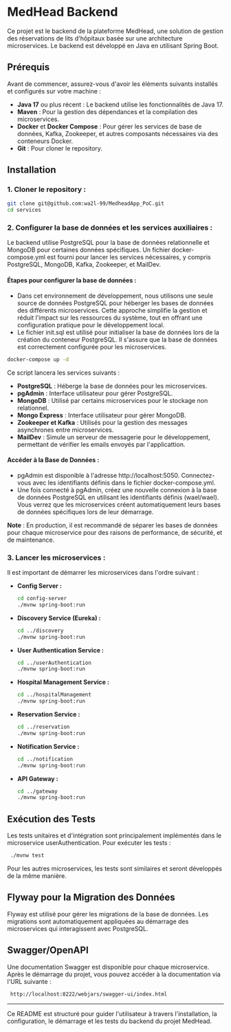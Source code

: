 # MedHead Backend

Ce projet est le backend de la plateforme MedHead, une solution de gestion des réservations de lits d'hôpitaux basée sur une architecture microservices. 
Le backend est développé en Java en utilisant Spring Boot.

## Prérequis

Avant de commencer, assurez-vous d'avoir les éléments suivants installés et configurés sur votre machine :

- **Java 17** ou plus récent : Le backend utilise les fonctionnalités de Java 17.
- **Maven** : Pour la gestion des dépendances et la compilation des microservices.
- **Docker** et **Docker Compose** : Pour gérer les services de base de données, Kafka, Zookeeper, et autres composants nécessaires via des conteneurs Docker.
- **Git** : Pour cloner le repository.

## Installation

### 1. **Cloner le repository :**

   ```bash
   git clone git@github.com:wa2l-99/MedheadApp_PoC.git
   cd services
   ```

### 2. **Configurer la base de données et les services auxiliaires :**

Le backend utilise PostgreSQL pour la base de données relationnelle et MongoDB pour certaines données spécifiques.
Un fichier docker-compose.yml est fourni pour lancer les services nécessaires, y compris PostgreSQL, MongoDB, Kafka, Zookeeper, et MailDev.

#### Étapes pour configurer la base de données :

  - Dans cet environnement de développement, nous utilisons une seule source de données PostgreSQL pour héberger les bases de données des différents microservices. Cette approche simplifie la gestion et réduit l'impact sur les ressources du système, tout en offrant une configuration pratique pour le développement local.
  - Le fichier init.sql est utilisé pour initialiser la base de données lors de la création du conteneur PostgreSQL. Il s'assure que la base de données est correctement configurée pour les microservices.

   ```bash
   docker-compose up -d
   ```

Ce script lancera les services suivants :

  - **PostgreSQL** : Héberge la base de données pour les microservices.
  - **pgAdmin** : Interface utilisateur pour gérer PostgreSQL.
  - **MongoDB** : Utilisé par certains microservices pour le stockage non relationnel.
  - **Mongo Express** : Interface utilisateur pour gérer MongoDB.
  - **Zookeeper et Kafka** : Utilisés pour la gestion des messages asynchrones entre microservices.
  - **MailDev** : Simule un serveur de messagerie pour le développement, permettant de vérifier les emails envoyés par l'applicattion.

#### Accéder à la Base de Données :

  - pgAdmin est disponible à l'adresse http://localhost:5050. Connectez-vous avec les identifiants définis dans le fichier docker-compose.yml.
  - Une fois connecté à pgAdmin, créez une nouvelle connexion à la base de données PostgreSQL en utilisant les identifiants définis (wael/wael). Vous verrez que les microservices créent automatiquement leurs bases de données spécifiques lors de leur démarrage.

**Note** : En production, il est recommandé de séparer les bases de données pour chaque microservice pour des raisons de performance, de sécurité, et de maintenance.

### 3. **Lancer les microservices :**

Il est important de démarrer les microservices dans l'ordre suivant :

  - **Config Server :**

    ```bash
    cd config-server
    ./mvnw spring-boot:run
    ```

  - **Discovery Service (Eureka) :**

    ```bash
    cd ../discovery
    ./mvnw spring-boot:run
    ```    
    
  - **User Authentication Service :**

    ```bash
    cd ../userAuthentication
    ./mvnw spring-boot:run
    ``` 

  - **Hospital Management Service :**

    ```bash
    cd ../hospitalManagement
    ./mvnw spring-boot:run
    ``` 

  - **Reservation Service :**

    ```bash
    cd ../reservation
    ./mvnw spring-boot:run
    ``` 

  - **Notification Service :**

    ```bash
    cd ../notification
    ./mvnw spring-boot:run
    ``` 

  - **API Gateway :**

    ```bash
    cd ../gateway
    ./mvnw spring-boot:run
    ``` 

## Exécution des Tests

Les tests unitaires et d'intégration sont principalement implémentés dans le microservice userAuthentication. Pour exécuter les tests :

   ```bash
    ./mvnw test
   ``` 
Pour les autres microservices, les tests sont similaires et seront développés de la même manière.


## Flyway pour la Migration des Données

Flyway est utilisé pour gérer les migrations de la base de données.
Les migrations sont automatiquement appliquées au démarrage des microservices qui interagissent avec PostgreSQL.

## Swagger/OpenAPI
Une documentation Swagger est disponible pour chaque microservice. Après le démarrage du projet, vous pouvez accéder à la documentation via l'URL suivante : 

   ```bash
    http://localhost:8222/webjars/swagger-ui/index.html
   ``` 

---

Ce README est structuré pour guider l'utilisateur à travers l'installation, la configuration, le démarrage et les tests du backend du projet MedHead.






